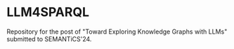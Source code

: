 # LLM4SPARQL
Repository for the post of "Toward Exploring Knowledge Graphs with LLMs" submitted to SEMANTiCS'24.
